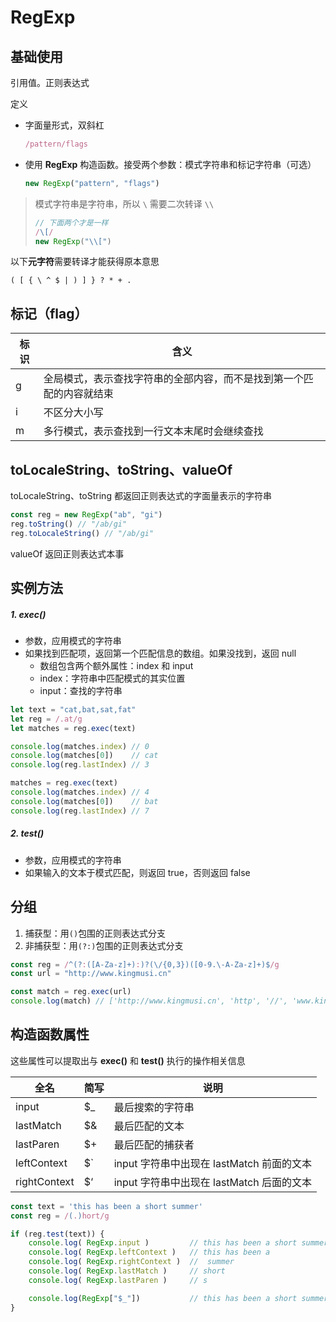# RegExp

## 基础使用

引用值。正则表达式

定义

- 字面量形式，双斜杠

  ```js
  /pattern/flags
  ```

- 使用 **RegExp** 构造函数。接受两个参数：模式字符串和标记字符串（可选）
  
  ```js
  new RegExp("pattern", "flags")
  ```
> 模式字符串是字符串，所以 `\` 需要二次转译 `\\`
>
> ```js
> // 下面两个才是一样
> /\[/
> new RegExp("\\[")
> ```

以下**元字符**需要转译才能获得原本意思

`( [ { \ ^ $ | ) ] } ? * + .`

## 标记（flag） 

| 标识 | 含义                                                         |
| ---- | ------------------------------------------------------------ |
| g    | 全局模式，表示查找字符串的全部内容，而不是找到第一个匹配的内容就结束 |
| i    | 不区分大小写                                                 |
| m    | 多行模式，表示查找到一行文本末尾时会继续查找                 |

## toLocaleString、toString、valueOf

toLocaleString、toString 都返回正则表达式的字面量表示的字符串

```js
const reg = new RegExp("ab", "gi")
reg.toString() // "/ab/gi"
reg.toLocaleString() // "/ab/gi"
```

valueOf 返回正则表达式本事

## 实例方法

##### 1. **exec()**

- 参数，应用模式的字符串
- 如果找到匹配项，返回第一个匹配信息的数组。如果没找到，返回 null
  - 数组包含两个额外属性：index 和 input
  - index：字符串中匹配模式的其实位置
  - input：查找的字符串

```js
let text = "cat,bat,sat,fat"
let reg = /.at/g
let matches = reg.exec(text)

console.log(matches.index) // 0
console.log(matches[0])    // cat
console.log(reg.lastIndex) // 3

matches = reg.exec(text)
console.log(matches.index) // 4
console.log(matches[0])    // bat
console.log(reg.lastIndex) // 7
```

##### 2. **test()**

- 参数，应用模式的字符串
- 如果输入的文本于模式匹配，则返回 true，否则返回 false

## 分组

1. 捕获型：用`()`包围的正则表达式分支
2. 非捕获型：用`(?:)`包围的正则表达式分支

```js
const reg = /^(?:([A-Za-z]+):)?(\/{0,3})([0-9.\-A-Za-z]+)$/g
const url = "http://www.kingmusi.cn"

const match = reg.exec(url)
console.log(match) // ['http://www.kingmusi.cn', 'http', '//', 'www.kingmusi.cn']
```

## 构造函数属性

这些属性可以提取出与 **exec()** 和 **test()** 执行的操作相关信息

| 全名         | 简写 | 说明                                      |
| ------------ | ---- | ----------------------------------------- |
| input        | $_   | 最后搜索的字符串                          |
| lastMatch    | $&   | 最后匹配的文本                            |
| lastParen    | $+   | 最后匹配的捕获者                          |
| leftContext  | $`   | input 字符串中出现在 lastMatch 前面的文本 |
| rightContext | $‘   | input 字符串中出现在 lastMatch 后面的文本 |

```js
const text = 'this has been a short summer'
const reg = /(.)hort/g

if (reg.test(text)) {
    console.log( RegExp.input )         // this has been a short summer
    console.log( RegExp.leftContext )   // this has been a 
    console.log( RegExp.rightContext )  //  summer
    console.log( RegExp.lastMatch )     // short
    console.log( RegExp.lastParen )     // s

    console.log(RegExp["$_"])           // this has been a short summer
}
```


